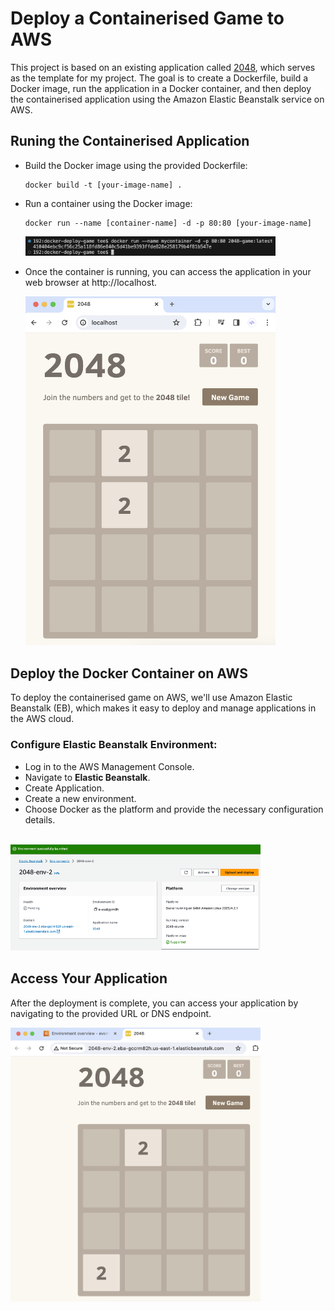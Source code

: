 # Deploy a Containerised Game to AWS

This project is based on an existing application called [2048](https://github.com/gabrielecirulli/2048), which serves as the template for my project. The goal is to create a Dockerfile, build a Docker image, run the application in a Docker container, and then deploy the containerised application using the Amazon Elastic Beanstalk service on AWS.

## Runing the Containerised Application

- Build the Docker image using the provided Dockerfile:

    ```
    docker build -t [your-image-name] .
    ```

- Run a container using the Docker image:

    ```
    docker run --name [container-name] -d -p 80:80 [your-image-name]
    ```
    <img src="assets/mycontainer.png" width="400">

- Once the container is running, you can access the application in your web browser at http://localhost.

    <img src="assets/test.png" width="400">

## Deploy the Docker Container on AWS

To deploy the containerised game on AWS, we'll use Amazon Elastic Beanstalk (EB), which makes it easy to deploy and manage applications in the AWS cloud.

### Configure Elastic Beanstalk Environment:
- Log in to the AWS Management Console.
- Navigate to **Elastic Beanstalk**.
- Create Application.
- Create a new environment.
- Choose Docker as the platform and provide the necessary configuration details.

<br>
<img src="assets/beanstalk.png" width="400">

## Access Your Application

After the deployment is complete, you can access your application by navigating to the provided URL or DNS endpoint.

<img src="assets/deployed.png" width="400">